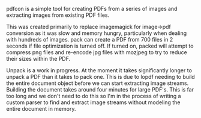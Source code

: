 pdfcon is a simple tool for creating PDFs from a series of images and extracting images from existing PDF files.

This was created primarily to replace imagemagick for image->pdf conversion as it was slow and memory hungry, particularly when dealing with hundreds of images. pack can create a PDF from 700 files in 2 seconds if file optimization is turned off. If turned on, packed will attempt to
compress png files and re-encode jpg files with mozjpeg to try to reduce their sizes within the PDF.

Unpack is a work in progress. At the moment it takes significantly longer to unpack a PDF than it takes to pack one. This is due to lopdf needing to build the entire document object before we can start extracting image streams.
Building the document takes around four minutes for large PDF's. This is far too long and we don't need to do this so I'm in the process of writing a custom parser to find and extract image streams without modeling the entire
document in memory.
